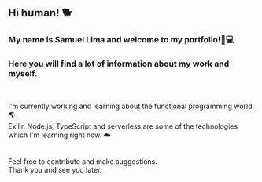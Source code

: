 ## Hi human! 🐕
### My name is **Samuel Lima** and welcome to my portfolio!🧑💻
### Here you will find a lot of information about my work and myself.
</br>

I'm currently working and learning about the functional programming world. 🌎
</br>
Exilir, Node.js, TypeScript and serverless are some of the technologies which I'm learning right now. ☁️

</br>
Feel free to contribute and make suggestions.
</br>
Thank you and see you later.

<!--
**SamuelLFA/SamuelLFA** is a ✨ _special_ ✨ repository because its `README.md` (this file) appears on your GitHub profile.

Here are some ideas to get you started:

- 🔭 I’m currently working on ...
- 🌱 I’m currently learning ...
- 👯 I’m looking to collaborate on ...
- 🤔 I’m looking for help with ...
- 💬 Ask me about ...
- 📫 How to reach me: ...
- 😄 Pronouns: ...
- ⚡ Fun fact: ...
-->
